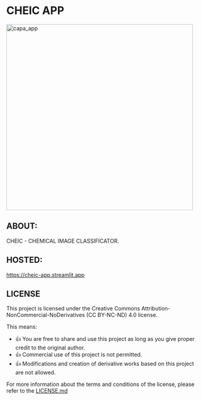 # CHEIC APP
<div align="left">
<img width="488" alt="capa_app" src="https://github.com/vieira86/CHEIC_APP/assets/85266231/3b223e18-802c-4a28-b0a0-e07b30fadc1e">
</div>


## ABOUT:
CHEIC - CHEMICAL IMAGE CLASSIFICATOR.


## HOSTED:
https://cheic-app.streamlit.app

## LICENSE

This project is licensed under the Creative Commons Attribution-NonCommercial-NoDerivatives (CC BY-NC-ND) 4.0 license.

This means:
- 👍 You are free to share and use this project as long as you give proper credit to the original author.
- 👍 Commercial use of this project is not permitted.
- 👍 Modifications and creation of derivative works based on this project are not allowed.

For more information about the terms and conditions of the license, please refer to the [LICENSE.md](https://github.com/vieira86/CHEIC_APP/blob/main/LICENSE.md)
